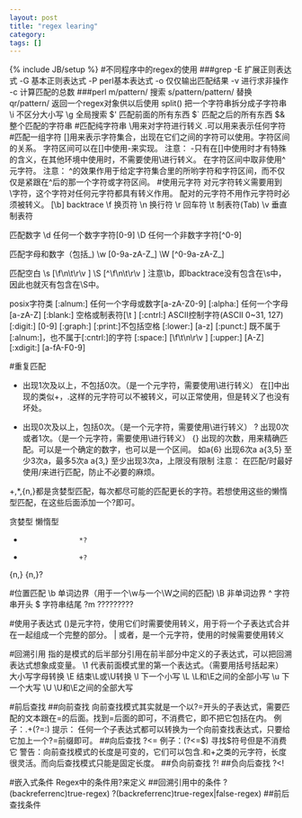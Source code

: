 ```yaml
---
layout: post
title: "regex learing"
category:
tags: []
---
```

{% include JB/setup %}
#不同程序中的regex的使用
###grep
-E 扩展正则表达式
-G 基本正则表达式
-P perl基本表达式
-o 仅仅输出匹配结果
-v 进行求非操作
-c 计算匹配的总数
###perl
m/pattern/ 搜索
s/pattern/pattern/ 替换
qr/pattern/ 返回一个regex对象供以后使用
split() 把一个字符串拆分成子字符串
\i 不区分大小写
\g 全局搜索
$' 匹配前面的所有东西
$` 匹配之后的所有东西
$& 整个匹配的字符串
#匹配纯字符串
\用来对字符进行转义
.可以用来表示任何字符
#匹配一组字符
[]用来表示字符集合，出现在它们之间的字符可以使用。字符区间的关系。
字符区间可以在[]中使用-来实现。
注意：
-只有在[]中使用时才有特殊的含义，在其他环境中使用时，不需要使用\进行转义。
在字符区间中取非使用^元字符。
注意：
^的效果作用于给定字符集合里的所哟字符和字符区间，而不仅仅是紧跟在^后的那一个字符或字符区间。
#使用元字符
对元字符转义需要用到\字符，这个字符对任何元字符都具有转义作用。
配对的元字符不用作元字符时必须被转义。
[\b] backtrace
\f 换页符
\n 换行符
\r 回车符
\t 制表符(Tab)
\v 垂直制表符

匹配数字
\d 任何一个数字字符[0-9]
\D 任何一个非数字字符[^0-9]

匹配字母和数字（包括_)
\w [0-9a-zA-Z_]
\W [^0-9a-zA-Z_]

匹配空白
\s [\f\n\t\r\v ]
\S [^\f\n\t\r\v ]
注意\b，即backtrace没有包含在\s中，因此也就灭有包含在\S中。

posix字符类
[:alnum:] 任何一个字母或数字[a-zA-Z0-9]
[:alpha:] 任何一个字母[a-zA-Z]
[:blank:] 空格或制表符[\t ]
[:cntrl:] ASCII控制字符(ASCII 0~31, 127)
[:digit:] [0-9]
[:graph:] [:print:]不包括空格
[:lower:] [a-z]
[:punct:] 既不属于[:alnum:]，也不属于[:cntrl:]的字符
[:space:] [\f\t\n\r\v ]
[:upper:] [A-Z]
[:xdigit:] [a-fA-F0-9]

#重复匹配
+ 出现1次及以上，不包括0次。（是一个元字符，需要使用\进行转义）
在[]中出现的类似+，.这样的元字符可以不被转义，可以正常使用，但是转义了也没有坏处。
* 出现0次及以上，包括0次。（是一个元字符，需要使用\进行转义）
? 出现0次或者1次。（是一个元字符，需要使用\进行转义）
{} 出现的次数，用来精确匹配。可以是一个确定的数字，也可以是一个区间。
如a{6} 出现6次a
a{3,5} 至少3次a，最多5次a
a{3,}  至少出现3次a，上限没有限制
注意：
在匹配/时最好使用\/来进行匹配，防止不必要的麻烦。

+,*,{n,}都是贪婪型匹配，每次都尽可能的匹配更长的字符。若想使用这些的懒惰型匹配，在这些后面添加一个?即可。

贪婪型              懒惰型
*                   *?
+                   +?
{n,}                {n,}?

#位置匹配
\b 单词边界（用于一个\w与一个\W之间的匹配)
\B 非单词边界
^ 字符串开头
$ 字符串结尾
?m   ?????????

#使用子表达式
()是元字符，使用它们时需要使用转义，用于将一个子表达式合并在一起组成一个完整的部分。
| 或者，是一个元字符，使用的时候需要使用转义

#回溯引用
指的是模式的后半部分引用在前半部分中定义的子表达式，可以把回溯表达式想象成变量。
\1 代表前面模式里的第一个表达式。（需要用括号括起来）
大小写字母转换
\E 结束\L或\U转换
\l 下一个小写
\L \L和\E之间的全部小写
\u 下一个大写
\U \U和\E之间的全部大写

#前后查找
##向前查找
向前查找模式其实就是一个以?=开头的子表达式，需要匹配的文本跟在=的后面。找到=后面的即可，不消费它，即不把它包括在内。
例子：.+(?=:)
提示：
任何一个子表达式都可以转换为一个向前查找表达式，只要给它加上一个?=前缀即可。
##向后查找
?<=
例子：(?<=\$)
    寻找$符号但是不消费它
警告：向前查找模式的长度是可变的，它们可以包含.和+之类的元字符，长度很灵活。而向后查找模式只能是固定长度。
##负向前查找
?!
##负向后查找
?<!

#嵌入式条件
Regex中的条件用?来定义
##回溯引用中的条件
?(backreferrenc)true-regex)
?(backreferrenc)true-regex|false-regex)
##前后查找条件
